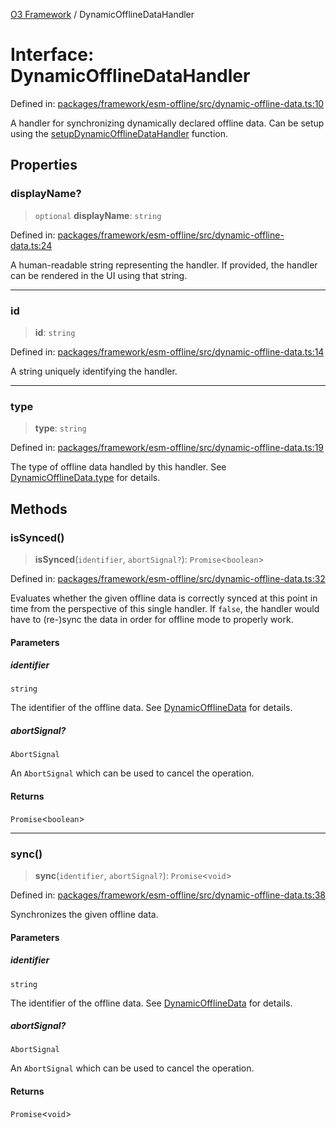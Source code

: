 [O3 Framework](../API.md) / DynamicOfflineDataHandler

# Interface: DynamicOfflineDataHandler

Defined in: [packages/framework/esm-offline/src/dynamic-offline-data.ts:10](https://github.com/UjjawalPrabhat/openmrs-esm-core/blob/main/packages/framework/esm-offline/src/dynamic-offline-data.ts#L10)

A handler for synchronizing dynamically declared offline data.
Can be setup using the [setupDynamicOfflineDataHandler](../functions/setupDynamicOfflineDataHandler.md) function.

## Properties

### displayName?

> `optional` **displayName**: `string`

Defined in: [packages/framework/esm-offline/src/dynamic-offline-data.ts:24](https://github.com/UjjawalPrabhat/openmrs-esm-core/blob/main/packages/framework/esm-offline/src/dynamic-offline-data.ts#L24)

A human-readable string representing the handler.
If provided, the handler can be rendered in the UI using that string.

***

### id

> **id**: `string`

Defined in: [packages/framework/esm-offline/src/dynamic-offline-data.ts:14](https://github.com/UjjawalPrabhat/openmrs-esm-core/blob/main/packages/framework/esm-offline/src/dynamic-offline-data.ts#L14)

A string uniquely identifying the handler.

***

### type

> **type**: `string`

Defined in: [packages/framework/esm-offline/src/dynamic-offline-data.ts:19](https://github.com/UjjawalPrabhat/openmrs-esm-core/blob/main/packages/framework/esm-offline/src/dynamic-offline-data.ts#L19)

The type of offline data handled by this handler.
See [DynamicOfflineData.type](DynamicOfflineData.md#type) for details.

## Methods

### isSynced()

> **isSynced**(`identifier`, `abortSignal?`): `Promise`\<`boolean`\>

Defined in: [packages/framework/esm-offline/src/dynamic-offline-data.ts:32](https://github.com/UjjawalPrabhat/openmrs-esm-core/blob/main/packages/framework/esm-offline/src/dynamic-offline-data.ts#L32)

Evaluates whether the given offline data is correctly synced at this point in time from the perspective
of this single handler.
If `false`, the handler would have to (re-)sync the data in order for offline mode to properly work.

#### Parameters

##### identifier

`string`

The identifier of the offline data. See [DynamicOfflineData](DynamicOfflineData.md) for details.

##### abortSignal?

`AbortSignal`

An `AbortSignal` which can be used to cancel the operation.

#### Returns

`Promise`\<`boolean`\>

***

### sync()

> **sync**(`identifier`, `abortSignal?`): `Promise`\<`void`\>

Defined in: [packages/framework/esm-offline/src/dynamic-offline-data.ts:38](https://github.com/UjjawalPrabhat/openmrs-esm-core/blob/main/packages/framework/esm-offline/src/dynamic-offline-data.ts#L38)

Synchronizes the given offline data.

#### Parameters

##### identifier

`string`

The identifier of the offline data. See [DynamicOfflineData](DynamicOfflineData.md) for details.

##### abortSignal?

`AbortSignal`

An `AbortSignal` which can be used to cancel the operation.

#### Returns

`Promise`\<`void`\>
